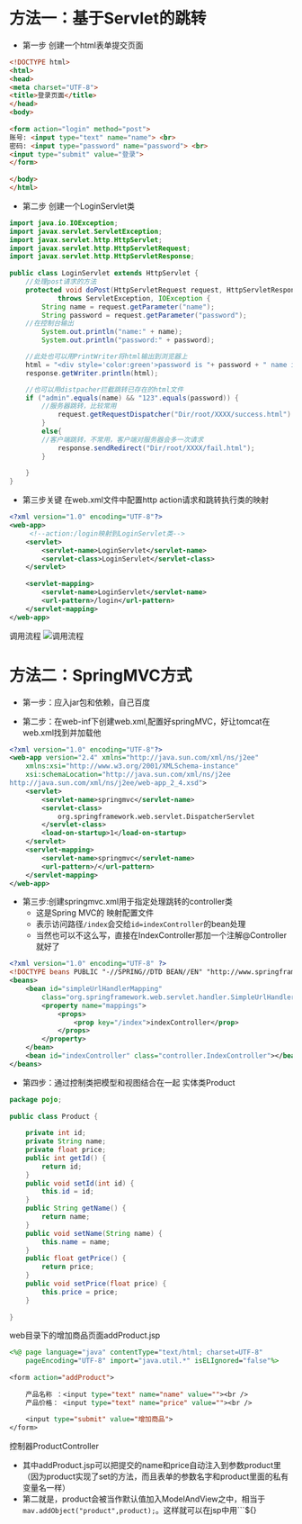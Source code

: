 # 方法一：基于Servlet的跳转

- 第一步
创建一个html表单提交页面
```html
<!DOCTYPE html>
<html>
<head>
<meta charset="UTF-8">
<title>登录页面</title>
</head>
<body>
  
<form action="login" method="post">
账号: <input type="text" name="name"> <br>
密码: <input type="password" name="password"> <br>
<input type="submit" value="登录">
</form>
  
</body>
</html>
```

- 第二步
创建一个LoginServlet类
```java
import java.io.IOException;
import javax.servlet.ServletException;
import javax.servlet.http.HttpServlet;
import javax.servlet.http.HttpServletRequest;
import javax.servlet.http.HttpServletResponse;
  
public class LoginServlet extends HttpServlet {
    //处理post请求的方法
    protected void doPost(HttpServletRequest request, HttpServletResponse response)
            throws ServletException, IOException {
        String name = request.getParameter("name");
        String password = request.getParameter("password");
  	//在控制台输出
        System.out.println("name:" + name);
        System.out.println("password:" + password);

	//此处也可以用PrintWriter将html输出到浏览器上
	html = "<div style='color:green'>password is "+ password + " name is  "+ name+"</div>";
	response.getWriter.println(html);

	//也可以用distpacher拦截跳转已存在的html文件
	if ("admin".equals(name) && "123".equals(password)) {
	    //服务器跳转，比较常用
            request.getRequestDispatcher("Dir/root/XXXX/success.html").forward(request, response);
        }
        else{
	    //客户端跳转，不常用，客户端对服务器会多一次请求
            response.sendRedirect("Dir/root/XXXX/fail.html");
        }
 
    }
}
```

- 第三步关键
在web.xml文件中配置http action请求和跳转执行类的映射
```xml
<?xml version="1.0" encoding="UTF-8"?>
<web-app>
	 <!--action:/login映射到LoginServlet类-->
    <servlet>
        <servlet-name>LoginServlet</servlet-name>
        <servlet-class>LoginServlet</servlet-class>
    </servlet>
 
    <servlet-mapping>
        <servlet-name>LoginServlet</servlet-name>
        <url-pattern>/login</url-pattern>
    </servlet-mapping>   
</web-app>
```

调用流程
![调用流程](http://stepimagewm.how2j.cn/7461.png)


# 方法二：SpringMVC方式

- 第一步：应入jar包和依赖，自己百度

- 第二步：在web-inf下创建web.xml,配置好springMVC，好让tomcat在web.xml找到并加载他
```xml
<?xml version="1.0" encoding="UTF-8"?>
<web-app version="2.4" xmlns="http://java.sun.com/xml/ns/j2ee"
	xmlns:xsi="http://www.w3.org/2001/XMLSchema-instance"
	xsi:schemaLocation="http://java.sun.com/xml/ns/j2ee
http://java.sun.com/xml/ns/j2ee/web-app_2_4.xsd">
	<servlet>
		<servlet-name>springmvc</servlet-name>
		<servlet-class>
			org.springframework.web.servlet.DispatcherServlet
		</servlet-class>
		<load-on-startup>1</load-on-startup>
	</servlet>
	<servlet-mapping>
		<servlet-name>springmvc</servlet-name>
		<url-pattern>/</url-pattern>
	</servlet-mapping>
</web-app>


```
- 第三步:创建springmvc.xml用于指定处理跳转的controller类
  - 这是Spring MVC的 映射配置文件
  - 表示访问路径```/index```会交给```id=indexController```的bean处理
  - 当然也可以不这么写，直接在IndexController那加一个注解@Controller就好了

```xml
<?xml version="1.0" encoding="UTF-8" ?>
<!DOCTYPE beans PUBLIC "-//SPRING//DTD BEAN//EN" "http://www.springframework.org/dtd/spring-beans.dtd">
<beans>
    <bean id="simpleUrlHandlerMapping"
        class="org.springframework.web.servlet.handler.SimpleUrlHandlerMapping">
        <property name="mappings">
            <props>
                <prop key="/index">indexController</prop>
            </props>
        </property>
    </bean>
    <bean id="indexController" class="controller.IndexController"></bean>
</beans>
```

- 第四步：通过控制类把模型和视图结合在一起
 实体类Product
```java
package pojo;
 
public class Product {
 
    private int id;
    private String name;
    private float price;
    public int getId() {
        return id;
    }
    public void setId(int id) {
        this.id = id;
    }
    public String getName() {
        return name;
    }
    public void setName(String name) {
        this.name = name;
    }
    public float getPrice() {
        return price;
    }
    public void setPrice(float price) {
        this.price = price;
    }
     
}

```
web目录下的增加商品页面addProduct.jsp
```jsp
<%@ page language="java" contentType="text/html; charset=UTF-8"
    pageEncoding="UTF-8" import="java.util.*" isELIgnored="false"%>
 
<form action="addProduct">
 
    产品名称 ：<input type="text" name="name" value=""><br />
    产品价格： <input type="text" name="price" value=""><br />
 
    <input type="submit" value="增加商品">
</form>

```
控制器ProductController
- 其中addProduct.jsp可以把提交的name和price自动注入到参数product里（因为product实现了set的方法，而且表单的参数名字和product里面的私有变量名一样）
- 第二就是，product会被当作默认值加入ModelAndView之中，相当于```mav.addObject("product",product);```。这样就可以在jsp中用```${}
